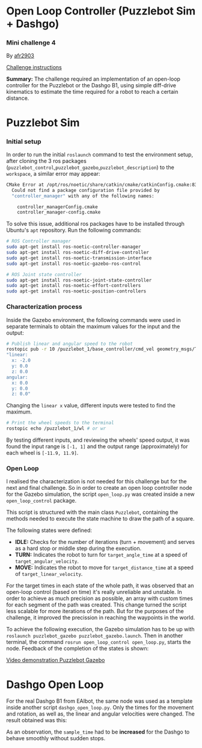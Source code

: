 # Open Loop Controller (Puzzlebot Sim + Dashgo)
### Mini challenge 4

By [afr2903](https://github.com/afr2903/)

[Challenge instructions](https://github.com/afr2903/MR3001B_Design_and_Development_of_Robots_I/blob/main/Week%204/Challenge/)

**Summary:** The challenge required an implementation of an open-loop controller for the Puzzlebot or the Dashgo B1, using simple diff-drive kinematics to estimate the time required for a robot to reach a certain distance.

# Puzzlebot Sim

### Initial setup

In order to run the initial `roslaunch` command to test the environment setup, after cloning the 3 ros packages (`puzzlebot_control`,`puzzlebot_gazebo`,`puzzlebot_description`) to the `workspace`, a similar error may appear:

```bash
CMake Error at /opt/ros/noetic/share/catkin/cmake/catkinConfig.cmake:83 (find_package):
  Could not find a package configuration file provided by
  "controller_manager" with any of the following names:

    controller_managerConfig.cmake
    controller_manager-config.cmake
```

To solve this issue, additional ros packages have to be installed through Ubuntu's `apt` repository. Run the following commands:
```bash
# ROS Controller manager
sudo apt-get install ros-noetic-controller-manager
sudo apt-get install ros-noetic-diff-drive-controller
sudo apt-get install ros-noetic-transmission-interface
sudo apt-get install ros-noetic-gazebo-ros-control

# ROS Joint state controller
sudo apt-get install ros-noetic-joint-state-controller
sudo apt-get install ros-noetic-effort-controllers
sudo apt-get install ros-noetic-position-controllers
```

### Characterization process

Inside the Gazebo environment, the following commands were used in separate terminals to obtain the maximum values for the input and the output:

```bash
# Publish linear and angular speed to the robot
rostopic pub -r 10 /puzzlebot_1/base_controller/cmd_vel geometry_msgs/Twist 
"linear:
  x: -2.0
  y: 0.0
  z: 0.0
angular:
  x: 0.0
  y: 0.0
  z: 0.0" 
```

Changing the `linear x` value, different inputs were tested to find the maximum.

```bash
# Print the wheel speeds to the terminal
rostopic echo /puzzlebot_1/wl # or wr
```

By testing different inputs, and reviewing the wheels' speed output, it was found the input range is `[-1, 1]` and the output range (approximately) for each wheel is `[-11.9, 11.9]`.

### Open Loop

I realised the characterization is not needed for this challenge but for the next and final challenge. So in order to create an open loop controller node for the Gazebo simulation, the script `open_loop.py` was created inside a new `open_loop_control` package.

This script is structured with the main class `Puzzlebot`, containing the methods needed to execute the state machine to draw the path of a square.

The following states were defined:
- **IDLE:** Checks for the number of iterations (turn + movement) and serves as a hard stop or middle step during the execution.
- **TURN:** Indicates the robot to turn for `target_angle_time` at a speed of `target_angular_velocity`.
- **MOVE:** Indicates the robot to move for `target_distance_time` at a speed of `target_linear_velocity`.

For the target times in each state of the whole path, it was observed that an open-loop control (based on time) it's really unreliable and unstable. 
In order to achieve as much precision as possible, an array with custom times for each segment of the path was created. This change turned the script less scalable for more iterations of the path. But for the purposes of the challenge, it improved the precission in reaching the waypoints in the world.

To achieve the following execution, the Gazebo simulation has to be up with `roslaunch puzzlebot_gazebo puzzlebot_gazebo.launch`. Then in another terminal, the command `rosrun open_loop_control open_loop.py`, starts the node. Feedback of the completion of the states is shown:

[Video demonstration Puzzlebot Gazebo](https://github.com/afr2903/MR3001B_Design_and_Development_of_Robots_I/assets/25570636/b4cd25be-75d0-410d-b3fb-f8792980964d)

# Dashgo Open Loop

For the real Dashgo B1 from EAIbot, the same node was used as a template inside another script `dashgo_open_loop.py`. Only the times for the movement and rotation, as well as, the linear and angular velocities were changed. The result obtained was this:



As an observation, the `sample_time` had to be **increased** for the Dashgo to behave smoothly without sudden stops.